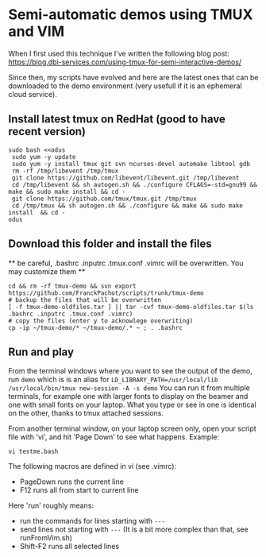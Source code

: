 # Semi-automatic demos using TMUX and VIM

When I first used this technique I've written the following blog post:
https://blog.dbi-services.com/using-tmux-for-semi-interactive-demos/

Since then, my scripts have evolved and here are the latest ones that can be downloaded to the demo environment (very usefull if it is an ephemeral cloud service).

## Install latest tmux on RedHat (good to have recent version)

```
sudo bash <<odus
 sudo yum -y update
 sudo yum -y install tmux git svn ncurses-devel automake libtool gdb
 rm -rf /tmp/libevent /tmp/tmux
 git clone https://github.com/libevent/libevent.git /tmp/libevent
 cd /tmp/libevent && sh autogen.sh && ./configure CFLAGS=-std=gnu99 && make && sudo make install && cd -
 git clone https://github.com/tmux/tmux.git /tmp/tmux
 cd /tmp/tmux && sh autogen.sh && ./configure && make && sudo make install  && cd -
odus
```

## Download this folder and install the files
** be careful, .bashrc .inputrc .tmux.conf .vimrc will be overwritten. You may customize them **

```
cd && rm -rf tmux-demo && svn export https://github.com/FranckPachot/scripts/trunk/tmux-demo
# backup the files that will be overwritten
[ -f tmux-demo-oldfiles.tar ] || tar -cvf tmux-demo-oldfiles.tar $(ls .bashrc .inputrc .tmux.conf .vimrc)
# copy the files (enter y to acknowlege overwriting)
cp -ip ~/tmux-demo/* ~/tmux-demo/.* ~ ; . .bashrc
```


## Run and play

From the terminal windows where you want to see the output of the demo, run `demo` which is is an alias for `LD_LIBRARY_PATH=/usr/local/lib /usr/local/bin/tmux new-session -A -s demo`
You can run it from multiple terminals, for example one with larger fonts to display on the beamer and one with small fonts on your laptop. What you type or see in one is identical on the other, thanks to tmux attached sessions.

From another terminal window, on your laptop screen only, open your script file with 'vi', and hit 'Page Down' to see what happens.
Example:
```
vi testme.bash
```
The following macros are defined in vi (see .vimrc):
 - PageDown runs the current line
 - F12 runs all from start to current line
 
Here 'run' roughly means:
 - run the commands for lines starting with `---`
 - send lines not starting with `---` (It is a bit more complex than that, see runFromVim.sh) 
 - Shift-F2 runs all selected lines
